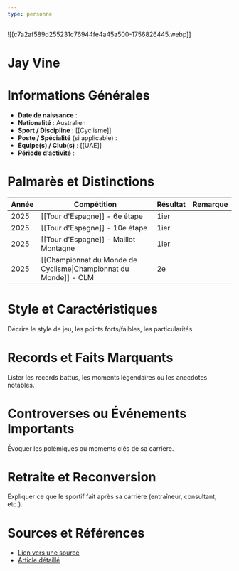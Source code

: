 ```yaml
---
type: personne
---
```

![[c7a2af589d255231c76944fe4a45a500-1756826445.webp]]
# Jay Vine

# Informations Générales
- **Date de naissance** :  
- **Nationalité** :  Australien
- **Sport / Discipline** :  [[Cyclisme]]
- **Poste / Spécialité** (si applicable) :  
- **Équipe(s) / Club(s)** :  [[UAE]]
- **Période d’activité** :  

# Palmarès et Distinctions
| Année | Compétition                                                      | Résultat | Remarque |
| ----- | ---------------------------------------------------------------- | -------- | -------- |
| 2025  | [[Tour d'Espagne]] - 6e étape                                    | 1ier     |          |
| 2025  | [[Tour d'Espagne]] - 10e étape                                   | 1ier     |          |
| 2025  | [[Tour d'Espagne]] - Maillot Montagne                            | 1ier     |          |
| 2025  | [[Championnat du Monde de Cyclisme\|Championnat du Monde]] - CLM | 2e       |          |

# Style et Caractéristiques
Décrire le style de jeu, les points forts/faibles, les particularités.

# Records et Faits Marquants
Lister les records battus, les moments légendaires ou les anecdotes notables.

# Controverses ou Événements Importants
Évoquer les polémiques ou moments clés de sa carrière.

# Retraite et Reconversion
Expliquer ce que le sportif fait après sa carrière (entraîneur, consultant, etc.).

# Sources et Références
- [Lien vers une source](#)
- [Article détaillé](#)
